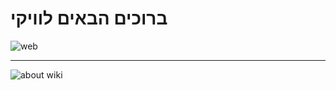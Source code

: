 # ברוכים הבאים לוויקי
![web](https://user-images.githubusercontent.com/90725541/163818697-7e028c65-1b17-4440-b1de-17e8b4a5bd4a.png)
***
![about wiki](https://user-images.githubusercontent.com/90725541/163845474-913f0058-2188-410a-9740-d97b4958f7a9.png)
